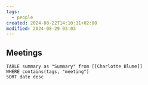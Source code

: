 ```yaml
---
tags:
  - people
created: 2024-08-22T14:10:11+02:00
modified: 2024-08-29 03:03
---
```

## Meetings
```dataview
TABLE summary as "Summary" from [[Charlotte Blume]]
WHERE contains(tags, "meeting")
SORT date desc
```
